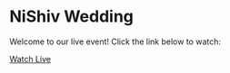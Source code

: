 # NiShiv Wedding
Welcome to our live event! Click the link below to watch:

[Watch Live]( https://www.youtube.com/watch?v=4EVKvceWPE0&list=RD4EVKvceWPE0&start_radio=1)
